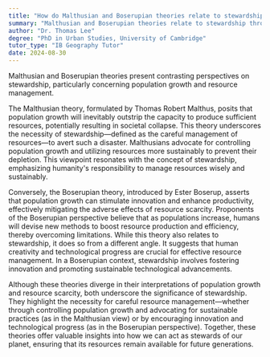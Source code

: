```yaml
---
title: "How do Malthusian and Boserupian theories relate to stewardship?"
summary: "Malthusian and Boserupian theories relate to stewardship through their differing views on population growth and resource management."
author: "Dr. Thomas Lee"
degree: "PhD in Urban Studies, University of Cambridge"
tutor_type: "IB Geography Tutor"
date: 2024-08-30
---
```


Malthusian and Boserupian theories present contrasting perspectives on stewardship, particularly concerning population growth and resource management.

The Malthusian theory, formulated by Thomas Robert Malthus, posits that population growth will inevitably outstrip the capacity to produce sufficient resources, potentially resulting in societal collapse. This theory underscores the necessity of stewardship—defined as the careful management of resources—to avert such a disaster. Malthusians advocate for controlling population growth and utilizing resources more sustainably to prevent their depletion. This viewpoint resonates with the concept of stewardship, emphasizing humanity's responsibility to manage resources wisely and sustainably.

Conversely, the Boserupian theory, introduced by Ester Boserup, asserts that population growth can stimulate innovation and enhance productivity, effectively mitigating the adverse effects of resource scarcity. Proponents of the Boserupian perspective believe that as populations increase, humans will devise new methods to boost resource production and efficiency, thereby overcoming limitations. While this theory also relates to stewardship, it does so from a different angle. It suggests that human creativity and technological progress are crucial for effective resource management. In a Boserupian context, stewardship involves fostering innovation and promoting sustainable technological advancements.

Although these theories diverge in their interpretations of population growth and resource scarcity, both underscore the significance of stewardship. They highlight the necessity for careful resource management—whether through controlling population growth and advocating for sustainable practices (as in the Malthusian view) or by encouraging innovation and technological progress (as in the Boserupian perspective). Together, these theories offer valuable insights into how we can act as stewards of our planet, ensuring that its resources remain available for future generations.
    